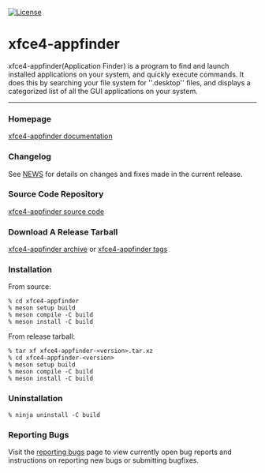 [![License](https://img.shields.io/badge/License-GPL%20v2-blue.svg)](https://gitlab.xfce.org/xfce/xfce4-appfinder/COPYING)

# xfce4-appfinder

xfce4-appfinder(Application Finder) is a program to find and launch installed 
applications on your system, and quickly execute commands. It does this by 
searching your file system for ''.desktop'' files, and displays a categorized 
list of all the GUI applications on your system.

----

### Homepage

[xfce4-appfinder documentation](https://docs.xfce.org/xfce/xfce4-appfinder/start)

### Changelog

See [NEWS](https://gitlab.xfce.org/xfce/xfce4-appfinder/-/blob/master/NEWS) for details on changes and fixes made in the current release.

### Source Code Repository

[xfce4-appfinder source code](https://gitlab.xfce.org/xfce/xfce4-appfinder)

### Download A Release Tarball

[xfce4-appfinder archive](https://archive.xfce.org/src/xfce/xfce4-appfinder)
    or
[xfce4-appfinder tags](https://gitlab.xfce.org/xfce/xfce4-appfinder/-/tags)

### Installation

From source: 

    % cd xfce4-appfinder
    % meson setup build
    % meson compile -C build
    % meson install -C build

From release tarball:

    % tar xf xfce4-appfinder-<version>.tar.xz
    % cd xfce4-appfinder-<version>
    % meson setup build
    % meson compile -C build
    % meson install -C build

### Uninstallation

    % ninja uninstall -C build

### Reporting Bugs

Visit the [reporting bugs](https://docs.xfce.org/xfce/xfce4-appfinder/bugs) page to view currently open bug reports and instructions on reporting new bugs or submitting bugfixes.

